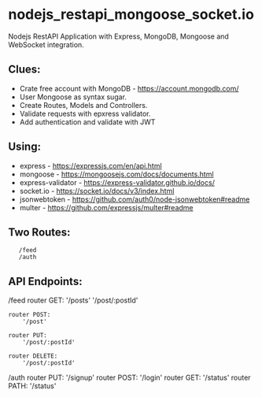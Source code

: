 # nodejs_restapi_mongoose_socket.io
Nodejs RestAPI Application with Express, MongoDB, Mongoose and WebSocket integration.

## Clues:

 - Crate free account with MongoDB - https://account.mongodb.com/
 - User Mongoose as syntax sugar.
 - Create Routes, Models and Controllers.
 - Validate requests with epxress validator.
 - Add authentication and validate with JWT

## Using: 

 -  express           - https://expressjs.com/en/api.html
 -  mongoose          - https://mongoosejs.com/docs/documents.html
 -  express-validator - https://express-validator.github.io/docs/   
 -  socket.io         - https://socket.io/docs/v3/index.html
 -  jsonwebtoken      - https://github.com/auth0/node-jsonwebtoken#readme
 -  multer            - https://github.com/expressjs/multer#readme

## Two Routes: 
``` 
   /feed
   /auth 
```

## API Endpoints:
/feed
	router GET: 
		'/posts'
		'/post/:postId'
		
	router POST: 
		'/post'
		
	router PUT:
		'/post/:postId'

	router DELETE:
		'/post/:postId'

/auth
	router PUT:
		'/signup'
	router POST:
		'/login'
	router GET:
		'/status'
	router PATH:
		'/status'
